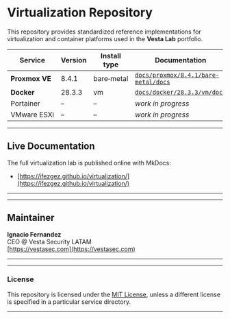 # Virtualization Repository

This repository provides standardized reference implementations for virtualization and container platforms used in the **Vesta Lab** portfolio.

| Service      | Version | Install type | Documentation |
|--------------|---------|--------------|---------------|
| **Proxmox VE** | 8.4.1   | bare‑metal   | [`docs/proxmox/8.4.1/bare-metal/docs`](docs/proxmox/8.4.1/bare-metal/docs) |
| **Docker** | 28.3.3 | vm | [`docs/docker/28.3.3/vm/docs`](docs/docker/28.3.3/vm/docs) |
| Portainer | – | – | _work in progress_ |
| VMware ESXi  | – | – | _work in progress_ |

---

## Live Documentation

The full virtualization lab is published online with MkDocs: 
- [https://ifezgez.github.io/virtualization/](https://ifezgez.github.io/virtualization/)

---

---

## Maintainer

**Ignacio Fernandez**  
CEO @ Vesta Security LATAM  
[https://vestasec.com](https://vestasec.com)

---

---

### License

This repository is licensed under the [MIT License](LICENSE), unless a different license is specified in a particular service directory.

---
